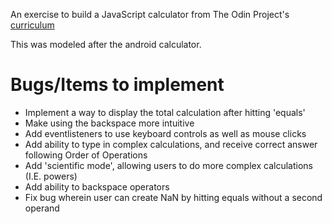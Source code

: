 An exercise to build a JavaScript calculator from The Odin Project's [curriculum](https://www.theodinproject.com/courses/web-development-101/lessons/calculator)

This was modeled after the android calculator.

# Bugs/Items to implement
* Implement a way to display the total calculation after hitting 'equals'
* Make using the backspace more intuitive
* Add eventlisteners to use keyboard controls as well as mouse clicks
* Add ability to type in complex calculations, and receive correct answer following Order of Operations
* Add 'scientific mode', allowing users to do more complex calculations (I.E. powers)
* Add ability to backspace operators
* Fix bug wherein user can create NaN by hitting equals without a second operand
